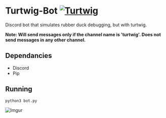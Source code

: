 # Turtwig-Bot [![Turtwig](https://img.pokemondb.net/sprites/black-white/anim/normal/turtwig.gif)](https://pokemondb.net/pokedex/turtwig)
Discord bot that simulates rubber duck debugging, but with turtwig.

**Note: Will send messages only if the channel name is 'turtwig'. Does not send messages in any other channel.**

## Dependancies
- Discord
- Pip

## Running 
```python
python3 bot.py
```

![Imgur]([https://imgur.com/a/A46KhLy](https://imgur.com/a/A46KhLy))

